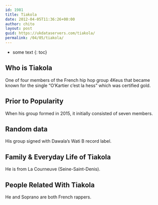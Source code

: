 ```yaml
---
id: 1981
title: Tiakola
date: 2012-04-05T11:36:26+00:00
author: chito
layout: post
guid: https://ukdataservers.com/tiakola/
permalink: /04/05/tiakola/
---
```


* some text
{: toc}
          
          
## Who is  Tiakola
                  
                  
                  
One of four members of the French hip hop group 4Keus that became known for the single &#8220;O&#8217;Kartier c&#8217;est la hess&#8221; which was certified gold.
                  
                
                
                
## Prior to Popularity 
                  
                  
                  
When his group formed in 2015, it initially consisted of seven members.
                  
                
                
                
## Random data 
                  
                  
                  
His group signed with Dawala&#8217;s Wati B record label.
                  
                
                
                
## Family & Everyday Life of Tiakola
                  
                  
                  
He is from La Courneuve (Seine-Saint-Denis).
                  
                
                
                
## People Related With  Tiakola
                  
                  
                  
He and Soprano are both French rappers.
                  
                
              
            
          
          
          
    
    
  
